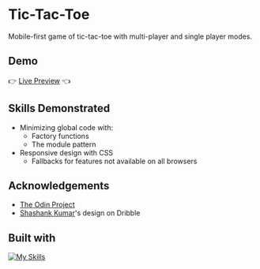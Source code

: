 # Tic-Tac-Toe

Mobile-first game of tic-tac-toe with multi-player and single player modes.

## Demo

👉 [Live Preview](https://marlatte.github.io/tic-tac-toe/) 👈

## Skills Demonstrated

- Minimizing global code with:
  - Factory functions
  - The module pattern
- Responsive design with CSS
  - Fallbacks for features not available on all browsers

## Acknowledgements

- [The Odin Project](https://www.theodinproject.com/lessons/node-path-javascript-tic-tac-toe)
- [Shashank Kumar](https://dribbble.com/shots/6187597-Tic-Tac-Toe#)'s design on Dribble

## Built with

[![My Skills](https://skillicons.dev/icons?i=js,html,css,github)](https://skillicons.dev)
